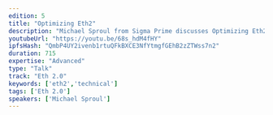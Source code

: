 ```yaml
---
edition: 5
title: "Optimizing Eth2"
description: "Michael Sproul from Sigma Prime discusses Optimizing Eth2."
youtubeUrl: "https://youtu.be/68s_hdM4fHY"
ipfsHash: "QmbP4UY2ivenb1rtuQFkBXCE3NfYtmgfGEhB2zZTWss7n2"
duration: 715
expertise: "Advanced"
type: "Talk"
track: "Eth 2.0"
keywords: ['eth2','technical']
tags: ['Eth 2.0']
speakers: ['Michael Sproul']
---
```

